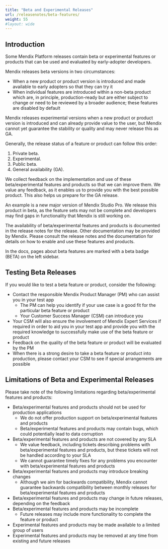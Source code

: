 ```yaml
---
title: "Beta and Experimental Releases"
url: /releasenotes/beta-features/
weight: 55
#layout: wide
---
```


## Introduction

Some Mendix Platform releases contain beta or experimental features or products that can be used and evaluated by early-adopter developers. 

Mendix releases beta versions in two circumstances:

* When a new product or product version is introduced and made available to early adopters so that they can try it
* When individual features are introduced within a non-beta product which are, in principle, production-ready but are either subject to change or need to be reviewed by a broader audience; these features are disabled by default

Mendix releases experimental versions when a new product or product version is introduced and can already provide value to the user, but Mendix cannot yet guarantee the stability or quality and may never release this as GA.

Generally, the release status of a feature or product can follow this order:

1. Private beta.
2. Experimental.
3. Public beta.
4. General availability (GA).

We collect feedback on the implementation and use of these beta/experimental features and products so that we can improve them. We value any feedback, as it enables us to provide you with the best possible product. This also helps us prepare for the GA release.

An example is a new major version of Mendix Studio Pro. We release this product in beta, as the feature sets may not be complete and developers may find gaps in functionality that Mendix is still working on.

The availability of beta/experimental features and products is documented in the release notes for the release. Other documentation may be provided by Mendix. Please consult the release notes and the documentation for details on how to enable and use these features and products.

In the docs, pages about beta features are marked with a beta badge (<text class="badge badge-pill badge-beta" style="margin-left:0px">BETA</text>) on the left sidebar.

## Testing Beta Releases

If you would like to test a beta feature or product, consider the following:

* Contact the responsible Mendix Product Manager (PM) who can assist you in your test app
    * The PM can help you identify if your use case is a good fit for the particular beta feature or product
    * Your Customer Success Manager (CSM) can introduce you
* Your CSM will also ensure the involvement of Mendix Expert Services if required in order to aid you in your test app and provide you with the required knowledge to successfully make use of the beta feature or product
* Feedback on the quality of the beta feature or product will be evaluated by the PM
* When there is a strong desire to take a beta feature or product into production, please contact your CSM to see if special arrangements are possible

## Limitations of Beta and Experimental Releases

Please take note of the following limitations regarding beta/experimental features and products:

* Beta/experimental features and products should not be used for production applications
    * We do not offer production support on beta/experimental features and products
    * Beta/experimental features and products may contain bugs, which could potentially lead to data corruption
* Beta/experimental features and products are not covered by any SLA
    * We value feedback, including tickets describing problems with beta/experimental features and products, but these tickets will not be handled according to your SLA
    * We cannot guarantee timely fixes for any problems you encounter with beta/experimental features and products 
* Beta/experimental features and products may introduce breaking changes
    * Although we aim for backwards compatibility, Mendix cannot guarantee backwards compatibility between monthly releases for beta/experimental features and products
* Beta/experimental features and products may change in future releases, depending on the feedback
* Beta/experimental features and products may be incomplete
    * Future releases may include more functionality to complete the feature or product
* Experimental features and products may be made available to a limited group of users
* Experimental features and products may be removed at any time from existing and future releases
